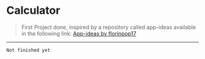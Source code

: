 # Calculator

> First Project done, inspired by a repository called app-ideas available in the following link: [App-ideas by florinpop17]([https://link](https://github.com/florinpop17/app-ideas))

---

~~~~
Not finished yet